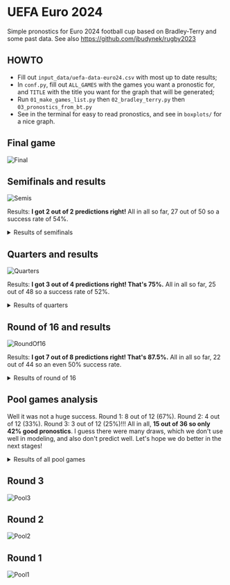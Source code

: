 # UEFA Euro 2024

Simple pronostics for Euro 2024 football cup based on Bradley-Terry and some past data. See also https://github.com/jbudynek/rugby2023

## HOWTO
- Fill out `input_data/uefa-data-euro24.csv` with most up to date results;
- In `conf.py`, fill out `ALL_GAMES`  with the games you want a pronostic for, and `TITLE` with the title you want for the graph that will be generated;
- Run `01_make_games_list.py` then `02_bradley_terry.py` then `03_pronostics_from_bt.py`
- See in the terminal for easy to read pronostics, and see in `boxplots/` for a nice graph.

## Final game

![Final](boxplots/_07_whisk-2023-03-01-2024-07-31.png)

## Semifinals and results

![Semis](boxplots/_06_whisk-2023-03-01-2024-07-31.png)

Results: **I got 2 out of 2 predictions right!** All in all so far, 27 out of 50 so a success rate of 54%.

<details>
 <summary>Results of semifinals</summary>

|  **Team 1** | **Team 2** | **Winner** | **Bet** | **1 if bet is right** |
|---|---|---|---|---|
| Spain | France | Spain | Spain | 1 |
| Netherlands | England | England | England | 1 | 

</details>


## Quarters and results

![Quarters](boxplots/_05_whisk-2023-03-01-2024-07-31.png)

Results: **I got 3 out of 4 predictions right! That's 75%.** All in all so far, 25 out of 48 so a success rate of 52%.

<details>
 <summary>Results of quarters</summary>

|  **Team 1** | **Team 2** | **Winner** | **Bet** | **1 if bet is right** |
|---|---|---|---|---|
| Spain | Germany | Spain | Spain | 1 |
| Portugal | France | France | France | 1 |
| England | Switzerland | England | England | 1 |
| Netherlands | Turkey | Netherlands | Turkey | 0 | 

</details>

## Round of 16 and results

![RoundOf16](boxplots/_04_whisk-2023-03-01-2024-07-31.png)

Results: **I got 7 out of 8 predictions right! That's 87.5%.** All in all so far, 22 out of 44 so an even 50% success rate.

<details>
 <summary>Results of round of 16</summary>

|  **Team 1** | **Team 2** | **Winner** | **Bet** | **1 if bet is right** |
|---|---|---|---|---|
| Switzerland | Italy | Switzerland | Switzerland | 1 |
| Germany | Denmark | Germany | Germany | 1 |
| England | Slovakia | England | England | 1 |
| Spain | Georgia | Spain | Spain | 1 |
| France | Belgium | France | France | 1 |
| Portugal | Slovenia | Portugal | Portugal | 1 |
| Romania | Netherlands | Netherlands | Romania | 0 |
| Austria | Turkey | Turkey | Turkey | 1 |

</details>


## Pool games analysis

Well it was not a huge success. Round 1: 8 out of 12 (67%). Round 2: 4 out of 12 (33%). Round 3: 3 out of 12 (25%)!!!
All in all, **15 out of 36 so only 42% good pronostics**. I guess there were many draws, which we don't use well in modeling, and also don't predict well.
Let's hope we do better in the next stages!

<details>
 <summary>Results of all pool games</summary>

| **Round** | **Team 1** | **Team 2** | **Winner** | **Bet** | **1 if bet is right** |
|---|---|---|---|---|---|
| Round 1 | Germany | Scotland | Germany | Germany | 1 |
| Round 1 | Hungary | Switzerland | Switzerland | Hungary | 0 |
| Round 1 | Spain | Croatia | Spain | Spain | 1 |
| Round 1 | Italy | Albania | Italy | Albania | 0 |
| Round 1 | Poland | Netherlands | Netherlands | Netherlands | 1 |
| Round 1 | Slovenia | Denmark | N/A | Slovenia | 0 |
| Round 1 | Serbia | England | England | England | 1 |
| Round 1 | Romania | Ukraine | Romania | Romania | 1 |
| Round 1 | Belgium | Slovakia | Slovakia | Belgium | 0 |
| Round 1 | Austria | France | France | France | 1 |
| Round 1 | Turkey | Georgia | Turkey | Turkey | 1 |
| Round 1 | Portugal | Czech Republic | Portugal | Portugal | 1 |
| Round 2 | Croatia | Albania | N/A | Albania | 0 |
| Round 2 | Germany | Hungary | Germany | Germany | 1 |
| Round 2 | Scotland | Switzerland | N/A | Switzerland | 0 |
| Round 2 | Slovenia | Serbia | N/A | Slovenia | 0 |
| Round 2 | Denmark | England | N/A | England | 0 |
| Round 2 | Spain | Italy | Spain | Spain | 1 |
| Round 2 | Slovakia | Ukraine | Ukraine | Slovakia | 0 |
| Round 2 | Poland | Austria | Austria | Austria | 1 |
| Round 2 | Netherlands | France | N/A | France | 0 |
| Round 2 | Georgia | Czech Republic | N/A | Czech Republic | 0 |
| Round 2 | Turkey | Portugal | Portugal | Portugal | 1 |
| Round 2 | Belgium | Romania | Belgium | Romania | 0 |
| Round 3 | Switzerland | Germany | N/A | Germany | 0 |
| Round 3 | Scotland | Hungary | Hungary | Scotland | 0 |
| Round 3 | Croatia | Italy | N/A | Italy | 0 |
| Round 3 | Albania | Spain | Spain | Spain | 1 |
| Round 3 | Netherlands | Austria | Austria | Austria | 1 |
| Round 3 | France | Poland | N/A | France | 0 |
| Round 3 | England | Slovenia | N/A | England | 0 |
| Round 3 | Denmark | Serbia | N/A | Denmark | 0 |
| Round 3 | Slovakia | Romania | N/A | Romania | 0 |
| Round 3 | Ukraine | Belgium | N/A | Belgium | 0 |
| Round 3 | Czech Republic | Turkey | Turkey | Turkey | 1 |
| Round 3 | Georgia | Portugal | Georgia | Portugal | 0 |

</details>

## Round 3

![Pool3](boxplots/_03_whisk-2023-03-01-2024-07-31.png)

## Round 2

![Pool2](boxplots/_02_whisk-2023-03-01-2024-07-31.png)

## Round 1

![Pool1](boxplots/_01_whisk-2023-03-01-2024-03-31.png)
